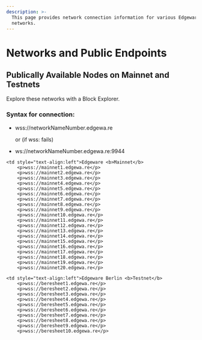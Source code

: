 ```yaml
---
description: >-
  This page provides network connection information for various Edgeware
  networks.
---
```


# Networks and Public Endpoints

## Publically Available Nodes on Mainnet and Testnets

Explore these networks with a Block Explorer.

### Syntax for connection:

* wss://networkNameNumber.edgewa.re

  or \(if wss: fails\)

* ws://networkNameNumber.edgewa.re:9944


```text
<td style="text-align:left">Edgeware <b>Mainnet</b> 
    <p>wss://mainnet1.edgewa.re</p>
    <p>wss://mainnet2.edgewa.re</p>
    <p>wss://mainnet3.edgewa.re</p>
    <p>wss://mainnet4.edgewa.re</p>
    <p>wss://mainnet5.edgewa.re</p>
    <p>wss://mainnet6.edgewa.re</p>
    <p>wss://mainnet7.edgewa.re</p>
    <p>wss://mainnet8.edgewa.re</p>
    <p>wss://mainnet9.edgewa.re</p>
    <p>wss://mainnet10.edgewa.re</p>
    <p>wss://mainnet11.edgewa.re</p>
    <p>wss://mainnet12.edgewa.re</p>
    <p>wss://mainnet13.edgewa.re</p>
    <p>wss://mainnet14.edgewa.re</p>
    <p>wss://mainnet15.edgewa.re</p>
    <p>wss://mainnet16.edgewa.re</p>
    <p>wss://mainnet17.edgewa.re</p>
    <p>wss://mainnet18.edgewa.re</p>
    <p>wss://mainnet19.edgewa.re</p>
    <p>wss://mainnet20.edgewa.re</p>
```

```text
<td style="text-align:left">Edgeware Berlin <b>Testnet</b> 
    <p>wss://beresheet1.edgewa.re</p>
    <p>wss://beresheet2.edgewa.re</p>
    <p>wss://beresheet3.edgewa.re</p>
    <p>wss://beresheet4.edgewa.re</p>
    <p>wss://beresheet5.edgewa.re</p>
    <p>wss://beresheet6.edgewa.re</p>
    <p>wss://beresheet7.edgewa.re</p>
    <p>wss://beresheet8.edgewa.re</p>
    <p>wss://beresheet9.edgewa.re</p>
    <p>wss://beresheet10.edgewa.re</p>
```
